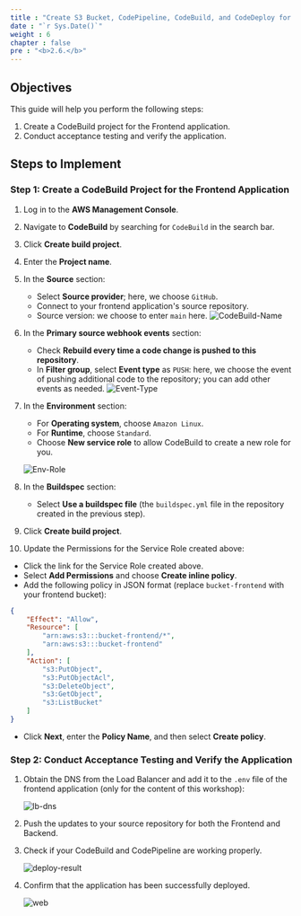 ```yaml
---
title : "Create S3 Bucket, CodePipeline, CodeBuild, and CodeDeploy for CICD Frontend"
date : "`r Sys.Date()`"
weight : 6
chapter : false
pre : "<b>2.6.</b>"
---
```

## Objectives

This guide will help you perform the following steps:

1. Create a CodeBuild project for the Frontend application.
2. Conduct acceptance testing and verify the application.

## Steps to Implement

### Step 1: Create a CodeBuild Project for the Frontend Application

1. Log in to the **AWS Management Console**.
2. Navigate to **CodeBuild** by searching for `CodeBuild` in the search bar.
3. Click **Create build project**.
4. Enter the **Project name**.
5. In the **Source** section:
   - Select **Source provider**; here, we choose `GitHub`.
   - Connect to your frontend application's source repository.
   - Source version: we choose to enter `main` here.
![CodeBuild-Name](/images/2-TaskList/2.6-CreateFrontendCICD/codebuild-name.png)

6. In the **Primary source webhook events** section:
   - Check **Rebuild every time a code change is pushed to this repository**.
   - In **Filter group**, select **Event type** as `PUSH`: here, we choose the event of pushing additional code to the repository; you can add other events as needed.
![Event-Type](/images/2-TaskList/2.5-CreateBackendCICD/event-type.png)

7. In the **Environment** section:
   - For **Operating system**, choose `Amazon Linux`.
   - For **Runtime**, choose `Standard`.
   - Choose **New service role** to allow CodeBuild to create a new role for you.

   ![Env-Role](/images/2-TaskList/2.6-CreateFrontendCICD/env-role.png)

8. In the **Buildspec** section:
   - Select **Use a buildspec file** (the `buildspec.yml` file in the repository created in the previous step).

9. Click **Create build project**.

10. Update the Permissions for the Service Role created above:
   - Click the link for the Service Role created above.
   - Select **Add Permissions** and choose **Create inline policy**.
   - Add the following policy in JSON format (replace `bucket-frontend` with your frontend bucket):

```json
{
    "Effect": "Allow",
    "Resource": [
        "arn:aws:s3:::bucket-frontend/*",
        "arn:aws:s3:::bucket-frontend"
    ],
    "Action": [
        "s3:PutObject",
        "s3:PutObjectAcl",
        "s3:DeleteObject",
        "s3:GetObject",
        "s3:ListBucket"
    ]
}
```
   - Click **Next**, enter the **Policy Name**, and then select **Create policy**.

### Step 2: Conduct Acceptance Testing and Verify the Application

1. Obtain the DNS from the Load Balancer and add it to the `.env` file of the frontend application (only for the content of this workshop):

   ![lb-dns](/images/2-TaskList/2.6-CreateFrontendCICD/lb-dns.png)

2. Push the updates to your source repository for both the Frontend and Backend.

3. Check if your CodeBuild and CodePipeline are working properly.

   ![deploy-result](/images/2-TaskList/2.6-CreateFrontendCICD/deploy-result.png)

4. Confirm that the application has been successfully deployed.

   ![web](/images/2-TaskList/2.6-CreateFrontendCICD/web.png)

